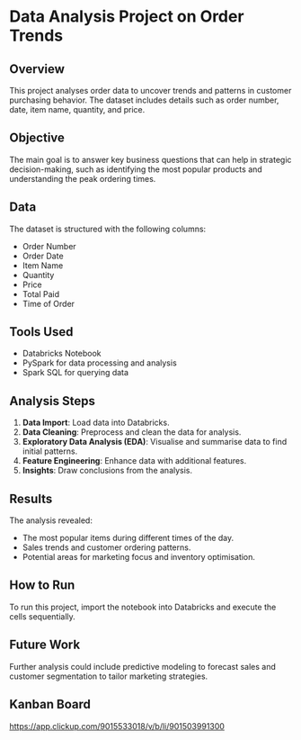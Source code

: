 # Data Analysis Project on Order Trends

## Overview
This project analyses order data to uncover trends and patterns in customer purchasing behavior. The dataset includes details such as order number, date, item name, quantity, and price.

## Objective
The main goal is to answer key business questions that can help in strategic decision-making, such as identifying the most popular products and understanding the peak ordering times.

## Data
The dataset is structured with the following columns:
- Order Number
- Order Date
- Item Name
- Quantity
- Price
- Total Paid
- Time of Order

## Tools Used
- Databricks Notebook
- PySpark for data processing and analysis
- Spark SQL for querying data

## Analysis Steps
1. **Data Import**: Load data into Databricks.
2. **Data Cleaning**: Preprocess and clean the data for analysis.
3. **Exploratory Data Analysis (EDA)**: Visualise and summarise data to find initial patterns.
4. **Feature Engineering**: Enhance data with additional features.
5. **Insights**: Draw conclusions from the analysis.

## Results
The analysis revealed:
- The most popular items during different times of the day.
- Sales trends and customer ordering patterns.
- Potential areas for marketing focus and inventory optimisation.

## How to Run
To run this project, import the notebook into Databricks and execute the cells sequentially.

## Future Work
Further analysis could include predictive modeling to forecast sales and customer segmentation to tailor marketing strategies.

## Kanban Board
https://app.clickup.com/9015533018/v/b/li/901503991300
